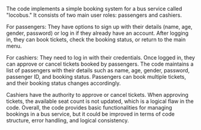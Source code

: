 The code implements a simple booking system for a bus service called "locobus." It consists of two main user roles: 
passengers and cashiers.

For passengers:
They have options to sign up with their details (name, age, gender, password) or log in if they already have an account.
After logging in, they can book tickets, check the booking status, or return to the main menu.

For cashiers:
They need to log in with their credentials.
Once logged in, they can approve or cancel tickets booked by passengers.
The code maintains a list of passengers with their details such as name, age, gender, password, passenger ID, and booking status. Passengers can book multiple tickets, and their booking status changes accordingly.

Cashiers have the authority to approve or cancel tickets. When approving tickets, the available seat count is not updated, which is a logical flaw in the code.
Overall, the code provides basic functionalities for managing bookings in a bus service, but it could be improved in terms of code structure, error handling, and logical consistency.






